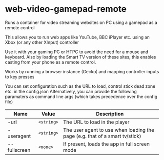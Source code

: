 # web-video-gamepad-remote
Runs a container for video streaming websites on PC using a gamepad as a remote control

This allows you to run web apps like YouTube, BBC iPlayer etc. using an Xbox (or any other XInput) controller

Use it with your gaming PC or HTPC to avoid the need for a mouse and keyboard.
Also by loading the Smart TV version of these sites, this enables casting from your phone as a remote control.


Works by running a browser instance (Gecko) and mapping controller inputs to key presses


You can set configuration such as the URL to load, control stick dead zone etc. in the config.json
Alternatively, you can provide the following paramaters as command line args (which takes precedence over the config file)

|Name|Value|Description|
|--- | --- |---|
|-url|`<string>`|The URL to load in the player
|-useragent|`<string>`|The user agent to use when loading the page (e.g. that of a smart tv/stick)
|--fullscreen|`<none>`|If present, loads the app in full screen mode
